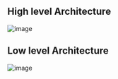 ## High level Architecture
![image](https://user-images.githubusercontent.com/79566490/153711771-cfe8fcf1-b0b5-4d1f-b3a5-496ee29abddd.png)

## Low level Architecture
![image](https://user-images.githubusercontent.com/79566490/153711781-9be94f2b-44e6-41d4-b4f1-fbad5a9e5bab.png)
